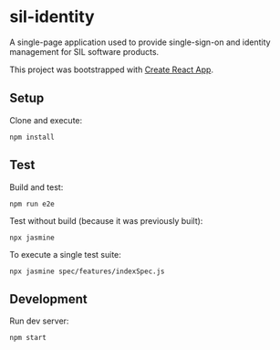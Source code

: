 sil-identity
============

A single-page application used to provide single-sign-on and identity management for SIL software products.

This project was bootstrapped with [Create React App](https://github.com/facebook/create-react-app).

## Setup

Clone and execute:

```
npm install
```

## Test

Build and test:

```
npm run e2e
```

Test without build (because it was previously built):

```
npx jasmine
```

To execute a single test suite:

```
npx jasmine spec/features/indexSpec.js
```

## Development

Run dev server:

```
npm start
```
